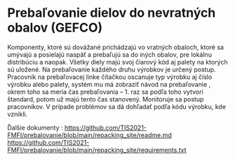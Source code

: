 # Prebaľovanie dielov do nevratných obalov (GEFCO) 
 
Komponenty, ktoré sú dovážané prichádzajú vo vratných obaloch, ktoré sa umývajú 
a posielajú naspäť a prebaľujú sa do iných obalov, pre lokálnu distribúciu a naopak. Všetky 
diely majú svoj čiarový kód aj palety na ktorých sú uložené. Na prebaľovanie každého druhu 
výrobkov je určený postup. Pracovník na prebaľovacej linke čítačkou oscanuje typ výrobku aj 
číslo výrobku alebo palety, systém mu má zobraziť návod na prebaľovanie , okrem toho sa 
meria čas prebaľovania – 1. raz sa podľa toho vytvorí štandard, potom už majú tento čas 
stanovený. Monitoruje sa postup pracovníkov. V prípade problémov sa dá dohľadať podľa 
kódu výrobku, kde vznikli.


Ďalšie dokumenty : https://github.com/TIS2021-FMFI/prebalovanie/blob/main/repacking_site/readme.md
                   https://github.com/TIS2021-FMFI/prebalovanie/blob/main/repacking_site/requirements.txt
